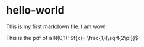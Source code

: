 # hello-world

This is my first markdown file. I am wow!

This is the pdf of a N(0,1):
$f(x)= \frac{1}{\sqrt{2\pi}}$
